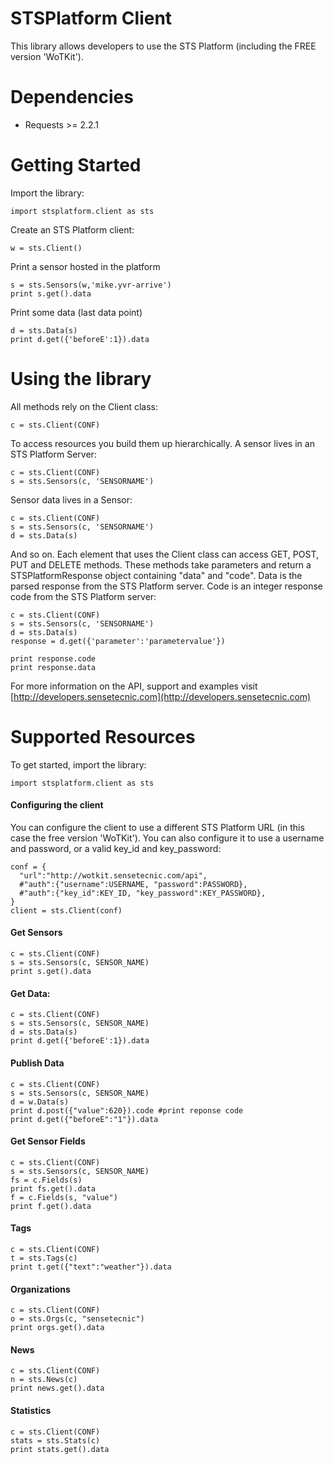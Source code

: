 STSPlatform Client
==================

This library allows developers to use the STS Platform (including the FREE version 'WoTKit').

# Dependencies

* Requests >= 2.2.1

# Getting Started

Import the library:
```
import stsplatform.client as sts
```

Create an STS Platform client:
```
w = sts.Client()
```

Print a sensor hosted in the platform
```
s = sts.Sensors(w,'mike.yvr-arrive')
print s.get().data
```

Print some data (last data point)
```
d = sts.Data(s)
print d.get({'beforeE':1}).data
```
# Using the library

All methods rely on the Client class:
```
c = sts.Client(CONF)
```

To access resources you build them up hierarchically. A sensor lives in an STS Platform Server:
```
c = sts.Client(CONF)
s = sts.Sensors(c, 'SENSORNAME')
```

Sensor data lives in a Sensor:
```
c = sts.Client(CONF)
s = sts.Sensors(c, 'SENSORNAME')
d = sts.Data(s)
```

And so on. Each element that uses the Client class can access GET, POST, PUT and DELETE methods. These methods take parameters and return a STSPlatformResponse object containing "data" and "code". Data is the parsed response from the STS Platform server. Code is an integer response code from the STS Platform server:

```
c = sts.Client(CONF)
s = sts.Sensors(c, 'SENSORNAME')
d = sts.Data(s)
response = d.get({'parameter':'parametervalue'})

print response.code
print response.data
```

For more information on the API, support and examples visit [http://developers.sensetecnic.com](http://developers.sensetecnic.com)

# Supported Resources

To get started, import the library:
```
import stsplatform.client as sts
```

#### Configuring the client

You can configure the client to use a different STS Platform URL (in this case the free version 'WoTKit'). You can also configure it to use a username and password, or a valid key_id and key_password:
```
conf = {
  "url":"http://wotkit.sensetecnic.com/api",
  #"auth":{"username":USERNAME, "password":PASSWORD},
  #"auth":{"key_id":KEY_ID, "key_password":KEY_PASSWORD},  
}
client = sts.Client(conf)
```

#### Get Sensors

```
c = sts.Client(CONF)
s = sts.Sensors(c, SENSOR_NAME)
print s.get().data
```

#### Get Data:

```
c = sts.Client(CONF)
s = sts.Sensors(c, SENSOR_NAME)
d = sts.Data(s)
print d.get({'beforeE':1}).data
```

#### Publish Data

```
c = sts.Client(CONF)
s = sts.Sensors(c, SENSOR_NAME)
d = w.Data(s)
print d.post({"value":620}).code #print reponse code
print d.get({"beforeE":"1"}).data
```

#### Get Sensor Fields

```
c = sts.Client(CONF)
s = sts.Sensors(c, SENSOR_NAME)
fs = c.Fields(s)
print fs.get().data
f = c.Fields(s, "value")
print f.get().data
```
#### Tags

```
c = sts.Client(CONF)
t = sts.Tags(c)
print t.get({"text":"weather"}).data
```

#### Organizations

```
c = sts.Client(CONF)
o = sts.Orgs(c, "sensetecnic")
print orgs.get().data
```

#### News

```
c = sts.Client(CONF)
n = sts.News(c)
print news.get().data
```

#### Statistics

```
c = sts.Client(CONF)
stats = sts.Stats(c)
print stats.get().data
```
